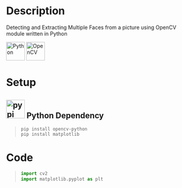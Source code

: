 # Description
Detecting and Extracting Multiple Faces from a picture using OpenCV module written in Python


<div align="left">
<img src="https://cdn.jsdelivr.net/gh/devicons/devicon@latest/icons/python/python-original.svg" height="50px" alt="Python" />  

<img src="https://cdn.jsdelivr.net/gh/devicons/devicon@latest/icons/opencv/opencv-original.svg" height="50px" alt="OpenCV" />
          
       
</div>


# Setup

## <img src="https://cdn.jsdelivr.net/gh/devicons/devicon@latest/icons/pypi/pypi-original.svg" height="50px" alt="pypi" /> Python Dependency 
          


> ``` console
> pip install opencv-python
> pip install matplotlib
> ```




# Code
> ``` python
> import cv2
> import matplotlib.pyplot as plt
> ```